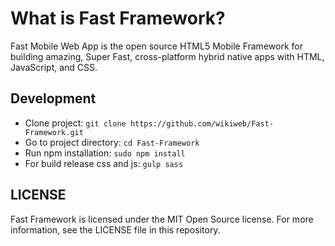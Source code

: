 # What is Fast Framework?
Fast Mobile Web App is the open source HTML5 Mobile Framework for building amazing, Super Fast, cross-platform hybrid native apps with HTML, JavaScript, and CSS.

## Development
* Clone project: `git clone https://github.com/wikiweb/Fast-Framework.git`
* Go to project directory: `cd Fast-Framework`
* Run npm installation: `sudo npm install`
* For build release css and js: `gulp sass`


## LICENSE

Fast Framework is licensed under the MIT Open Source license. For more information, see the LICENSE file in this repository.